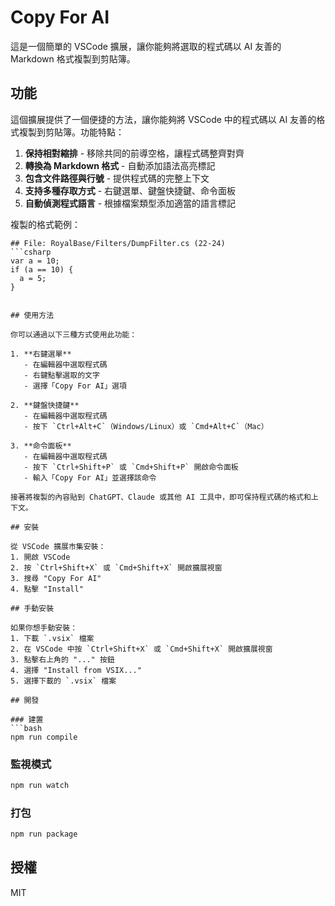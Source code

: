 # Copy For AI

這是一個簡單的 VSCode 擴展，讓你能夠將選取的程式碼以 AI 友善的 Markdown 格式複製到剪貼簿。

## 功能

這個擴展提供了一個便捷的方法，讓你能夠將 VSCode 中的程式碼以 AI 友善的格式複製到剪貼簿。功能特點：

1. **保持相對縮排** - 移除共同的前導空格，讓程式碼整齊對齊
2. **轉換為 Markdown 格式** - 自動添加語法高亮標記
3. **包含文件路徑與行號** - 提供程式碼的完整上下文
4. **支持多種存取方式** - 右鍵選單、鍵盤快捷鍵、命令面板
5. **自動偵測程式語言** - 根據檔案類型添加適當的語言標記

複製的格式範例：

```
## File: RoyalBase/Filters/DumpFilter.cs (22-24)
```csharp
var a = 10;
if (a == 10) {
  a = 5;
}
```
```

## 使用方法

你可以通過以下三種方式使用此功能：

1. **右鍵選單**
   - 在編輯器中選取程式碼
   - 右鍵點擊選取的文字
   - 選擇「Copy For AI」選項

2. **鍵盤快捷鍵**
   - 在編輯器中選取程式碼
   - 按下 `Ctrl+Alt+C`（Windows/Linux）或 `Cmd+Alt+C`（Mac）

3. **命令面板**
   - 在編輯器中選取程式碼
   - 按下 `Ctrl+Shift+P` 或 `Cmd+Shift+P` 開啟命令面板
   - 輸入「Copy For AI」並選擇該命令

接著將複製的內容貼到 ChatGPT、Claude 或其他 AI 工具中，即可保持程式碼的格式和上下文。

## 安裝

從 VSCode 擴展市集安裝：
1. 開啟 VSCode
2. 按 `Ctrl+Shift+X` 或 `Cmd+Shift+X` 開啟擴展視窗
3. 搜尋 "Copy For AI"
4. 點擊 "Install"

## 手動安裝

如果你想手動安裝：
1. 下載 `.vsix` 檔案
2. 在 VSCode 中按 `Ctrl+Shift+X` 或 `Cmd+Shift+X` 開啟擴展視窗
3. 點擊右上角的 "..." 按鈕
4. 選擇 "Install from VSIX..."
5. 選擇下載的 `.vsix` 檔案

## 開發

### 建置
```bash
npm run compile
```

### 監視模式
```bash
npm run watch
```

### 打包
```bash
npm run package
```

## 授權

MIT